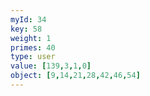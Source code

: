 ```yaml
---
myId: 34
key: 58
weight: 1
primes: 40
type: user
value: [139,3,1,0]
object: [9,14,21,28,42,46,54]
---
```

